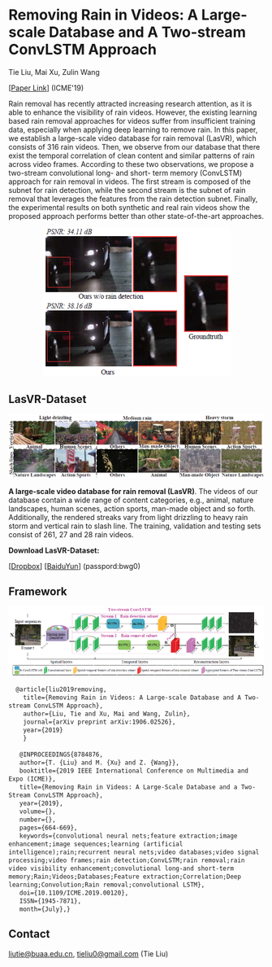 # Removing Rain in Videos: A Large-scale Database and A Two-stream ConvLSTM Approach

Tie Liu, Mai Xu, Zulin Wang

[[Paper Link](https://arxiv.org/abs/1906.02526)] (ICME'19)

Rain removal has recently attracted increasing research attention, as it is able to enhance the visibility of rain videos. However, the existing learning based rain removal approaches for videos suffer from insufficient training data, especially when applying deep learning to remove rain. In this paper, we establish a large-scale video database for rain removal (LasVR), which consists of 316 rain videos. Then, we observe from our database that there exist the temporal correlation of clean content and similar patterns of rain across video frames. According to these two observations, we propose a two-stream convolutional long- and short- term memory (ConvLSTM) approach for rain removal in videos. The first stream is composed of the subnet for rain detection, while the second stream is the subnet of rain removal that leverages the features from the rain detection subnet. Finally, the experimental results on both synthetic and real rain videos show the proposed approach performs better than other state-of-the-art approaches.

<p align="center">
<img src="src_img/fig1.png"/>
</p>

## LasVR-Dataset
![Video_class](./src_img/dataset_example.png)

**A large-scale video database for rain removal (LasVR)**. The videos of our database contain a wide range of content categories, e.g., animal, nature landscapes, human scenes, action sports, man-made object and so forth. Additionally, the rendered streaks vary from light drizzling to heavy rain storm and vertical rain to slash line. The training, validation and testing sets consist of 261, 27 and 28 rain videos.

**Download LasVR-Dataset:**

[[Dropbox](https://www.dropbox.com/s/cf1q283dvwvpby9/LasVR.zip?dl=0)]     [[BaiduYun](https://pan.baidu.com/s/1uyrCiK7rtFzOYKGBaf_D5w)] (passpord:bwg0)

## Framework
![Video_class](./src_img/framework.png)

      @article{liu2019removing,
        title={Removing Rain in Videos: A Large-scale Database and A Two-stream ConvLSTM Approach},
        author={Liu, Tie and Xu, Mai and Wang, Zulin},
        journal={arXiv preprint arXiv:1906.02526},
        year={2019}
        }

       @INPROCEEDINGS{8784876,
       author={T. {Liu} and M. {Xu} and Z. {Wang}},
       booktitle={2019 IEEE International Conference on Multimedia and Expo (ICME)},
       title={Removing Rain in Videos: A Large-Scale Database and a Two-Stream ConvLSTM Approach},
       year={2019},
       volume={},
       number={},
       pages={664-669},
       keywords={convolutional neural nets;feature extraction;image enhancement;image sequences;learning (artificial intelligence);rain;recurrent neural nets;video databases;video signal processing;video frames;rain detection;ConvLSTM;rain removal;rain video visibility enhancement;convolutional long-and short-term memory;Rain;Videos;Databases;Feature extraction;Correlation;Deep learning;Convolution;Rain removal;convolutional LSTM},
       doi={10.1109/ICME.2019.00120},
       ISSN={1945-7871},
       month={July},}


## Contact
liutie@buaa.edu.cn, tieliu0@gmail.com (Tie Liu)

